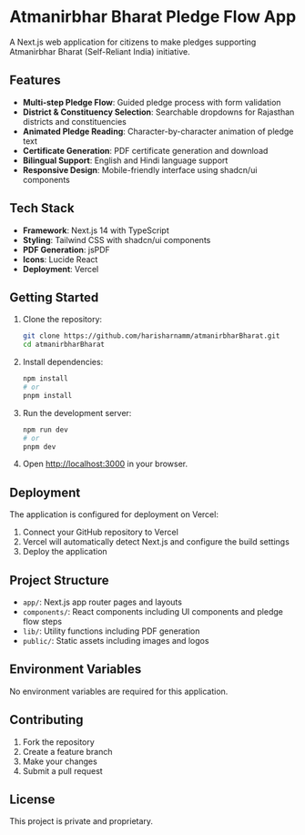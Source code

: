 # Atmanirbhar Bharat Pledge Flow App

A Next.js web application for citizens to make pledges supporting Atmanirbhar Bharat (Self-Reliant India) initiative.

## Features

- **Multi-step Pledge Flow**: Guided pledge process with form validation
- **District & Constituency Selection**: Searchable dropdowns for Rajasthan districts and constituencies
- **Animated Pledge Reading**: Character-by-character animation of pledge text
- **Certificate Generation**: PDF certificate generation and download
- **Bilingual Support**: English and Hindi language support
- **Responsive Design**: Mobile-friendly interface using shadcn/ui components

## Tech Stack

- **Framework**: Next.js 14 with TypeScript
- **Styling**: Tailwind CSS with shadcn/ui components
- **PDF Generation**: jsPDF
- **Icons**: Lucide React
- **Deployment**: Vercel

## Getting Started

1. Clone the repository:
   ```bash
   git clone https://github.com/harisharnamm/atmanirbharBharat.git
   cd atmanirbharBharat
   ```

2. Install dependencies:
   ```bash
   npm install
   # or
   pnpm install
   ```

3. Run the development server:
   ```bash
   npm run dev
   # or
   pnpm dev
   ```

4. Open [http://localhost:3000](http://localhost:3000) in your browser.

## Deployment

The application is configured for deployment on Vercel:

1. Connect your GitHub repository to Vercel
2. Vercel will automatically detect Next.js and configure the build settings
3. Deploy the application

## Project Structure

- `app/`: Next.js app router pages and layouts
- `components/`: React components including UI components and pledge flow steps
- `lib/`: Utility functions including PDF generation
- `public/`: Static assets including images and logos

## Environment Variables

No environment variables are required for this application.

## Contributing

1. Fork the repository
2. Create a feature branch
3. Make your changes
4. Submit a pull request

## License

This project is private and proprietary.
